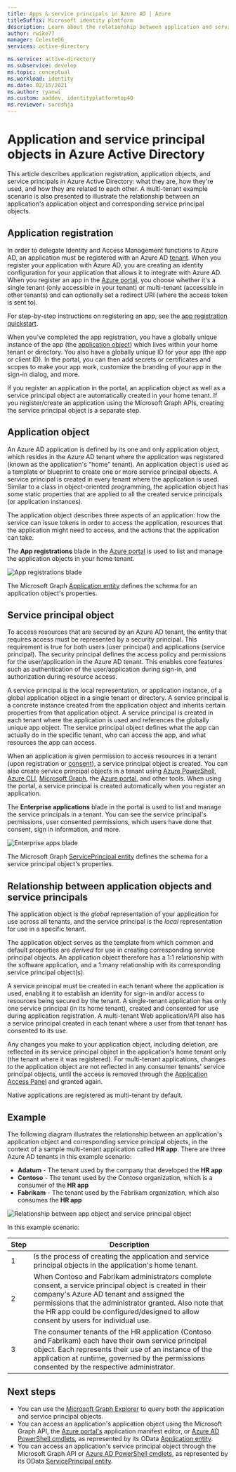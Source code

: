 ```yaml
---
title: Apps & service principals in Azure AD | Azure
titleSuffix: Microsoft identity platform
description: Learn about the relationship between application and service principal objects in Azure Active Directory.
author: rwike77
manager: CelesteDG
services: active-directory

ms.service: active-directory
ms.subservice: develop
ms.topic: conceptual
ms.workload: identity
ms.date: 02/15/2021
ms.author: ryanwi
ms.custom: aaddev, identityplatformtop40
ms.reviewer: sureshja
---
```


# Application and service principal objects in Azure Active Directory

This article describes application registration, application objects, and service principals in Azure Active Directory: what they are, how they're used, and how they are related to each other. A multi-tenant example scenario is also presented to illustrate the relationship between an application's application object and corresponding service principal objects.

## Application registration
In order to delegate Identity and Access Management functions to Azure AD, an application must be registered with an Azure AD [tenant](developer-glossary.md#tenant). When you register your application with Azure AD, you are creating an identity configuration for your application that allows it to integrate with Azure AD. When you register an app in the [Azure portal][AZURE-Portal], you choose whether it's a single tenant (only accessible in your tenant) or multi-tenant (accessible in other tenants) and can optionally set a redirect URI (where the access token is sent to).

For step-by-step instructions on registering an app, see the [app registration quickstart](quickstart-register-app.md).

When you've completed the app registration, you have a globally unique instance of the app (the [application object](#application-object)) which lives within your home tenant or directory.  You also have a globally unique ID for your app (the app or client ID).  In the portal, you can then add secrets or certificates and scopes to make your app work, customize the branding of your app in the sign-in dialog, and more.

If you register an application in the portal, an application object as well as a service principal object are automatically created in your home tenant.  If you register/create an application using the Microsoft Graph APIs, creating the service principal object is a separate step.

## Application object
An Azure AD application is defined by its one and only application object, which resides in the Azure AD tenant where the application was registered (known as the application's "home" tenant).  An application object is used as a template or blueprint to create one or more service principal objects.  A service principal is created in every tenant where the application is used. Similar to a class in object-oriented programming, the application object has some static properties that are applied to all the created service principals (or application instances).

The application object describes three aspects of an application: how the service can issue tokens in order to access the application, resources that the application might need to access, and the actions that the application can take.

The **App registrations** blade in the [Azure portal][AZURE-Portal] is used to list and manage the application objects in your home tenant.

![App registrations blade](./media/app-objects-and-service-principals/app-registrations-blade.png)

The Microsoft Graph [Application entity][MS-Graph-App-Entity] defines the schema for an application object's properties.

## Service principal object
To access resources that are secured by an Azure AD tenant, the entity that requires access must be represented by a security principal. This requirement is true for both users (user principal) and applications (service principal). The security principal defines the access policy and permissions for the user/application in the Azure AD tenant. This enables core features such as authentication of the user/application during sign-in, and authorization during resource access.

A service principal is the local representation, or application instance, of a global application object in a single tenant or directory. A service principal is a concrete instance created from the application object and inherits certain properties from that application object. A service principal is created in each tenant where the application is used and references the globally unique app object.  The service principal object defines what the app can actually do in the specific tenant, who can access the app, and what resources the app can access.

When an application is given permission to access resources in a tenant (upon registration or [consent](developer-glossary.md#consent)), a service principal object is created. You can also create service principal objects in a tenant using [Azure PowerShell](howto-authenticate-service-principal-powershell.md), [Azure CLI](/cli/azure/create-an-azure-service-principal-azure-cli), [Microsoft Graph](/graph/api/serviceprincipal-post-serviceprincipals?tabs=http), the [Azure portal][AZURE-Portal], and other tools. When using the portal, a service principal is created automatically when you register an application.

The **Enterprise applications** blade in the portal is used to list and manage the service principals in a tenant. You can see the service principal's permissions, user consented permissions, which users have done that consent, sign in information, and more.

![Enterprise apps blade](./media/app-objects-and-service-principals/enterprise-apps-blade.png)

The Microsoft Graph [ServicePrincipal entity][MS-Graph-Sp-Entity] defines the schema for a service principal object's properties.

## Relationship between application objects and service principals

The application object is the *global* representation of your application for use across all tenants, and the service principal is the *local* representation for use in a specific tenant.

The application object serves as the template from which common and default properties are *derived* for use in creating corresponding service principal objects. An application object therefore has a 1:1 relationship with the software application, and a 1:many relationship with its corresponding service principal object(s).

A service principal must be created in each tenant where the application is used, enabling it to establish an identity for sign-in and/or access to resources being secured by the tenant. A single-tenant application has only one service principal (in its home tenant), created and consented for use during application registration. A multi-tenant Web application/API also has a service principal created in each tenant where a user from that tenant has consented to its use.

Any changes you make to your application object, including deletion, are reflected in its service principal object in the application's home tenant only (the tenant where it was registered). For multi-tenant applications, changes to the application object are not reflected in any consumer tenants' service principal objects, until the access is removed through the [Application Access Panel](https://myapps.microsoft.com) and granted again.

Native applications are registered as multi-tenant by default.

## Example

The following diagram illustrates the relationship between an application's application object and corresponding service principal objects, in the context of a sample multi-tenant application called **HR app**. There are three Azure AD tenants in this example scenario:

- **Adatum** - The tenant used by the company that developed the **HR app**
- **Contoso** - The tenant used by the Contoso organization, which is a consumer of the **HR app**
- **Fabrikam** - The tenant used by the Fabrikam organization, which also consumes the **HR app**

![Relationship between app object and service principal object](./media/app-objects-and-service-principals/application-objects-relationship.svg)

In this example scenario:

| Step | Description |
|------|-------------|
| 1    | Is the process of creating the application and service principal objects in the application's home tenant. |
| 2    | When Contoso and Fabrikam administrators complete consent, a service principal object is created in their company's Azure AD tenant and assigned the permissions that the administrator granted. Also note that the HR app could be configured/designed to allow consent by users for individual use. |
| 3    | The consumer tenants of the HR application (Contoso and Fabrikam) each have their own service principal object. Each represents their use of an instance of the application at runtime, governed by the permissions consented by the respective administrator. |

## Next steps

- You can use the [Microsoft Graph Explorer](https://developer.microsoft.com/graph/graph-explorer) to query both the application and service principal objects.
- You can access an application's application object using the Microsoft Graph API, the [Azure portal's][AZURE-Portal] application manifest editor, or [Azure AD PowerShell cmdlets](/powershell/azure/), as represented by its OData [Application entity][MS-Graph-App-Entity].
- You can access an application's service principal object through the Microsoft Graph API or [Azure AD PowerShell cmdlets](/powershell/azure/), as represented by its OData [ServicePrincipal entity][MS-Graph-Sp-Entity].

<!--Image references-->

<!--Reference style links -->
[MS-Graph-App-Entity]: /graph/api/resources/application
[MS-Graph-Sp-Entity]: /graph/api/resources/serviceprincipal
[AZURE-Portal]: https://portal.azure.com
